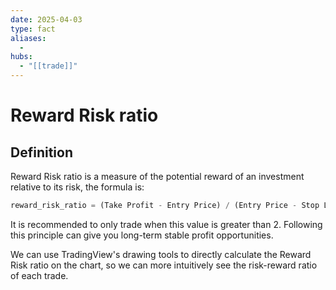 ```yaml
---
date: 2025-04-03
type: fact
aliases:
  -
hubs:
  - "[[trade]]"
---
```


# Reward Risk ratio

## Definition

Reward Risk ratio is a measure of the potential reward of an investment relative to its risk, the formula is:

```py
reward_risk_ratio = (Take Profit - Entry Price) / (Entry Price - Stop Loss)
```

It is recommended to only trade when this value is greater than 2. Following this principle can give you long-term stable profit opportunities.

We can use TradingView's drawing tools to directly calculate the Reward Risk ratio on the chart, so we can more intuitively see the risk-reward ratio of each trade.
